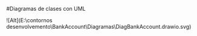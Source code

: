 #Diagramas de clases con UML


![Alt](E:\contornos desenvolvemento\BankAccount\Diagramas\DiagBankAccount.drawio.svg)